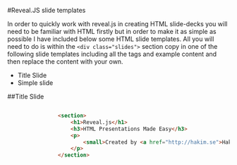 #Reveal.JS slide templates

In order to quickly work with reveal.js in creating HTML slide-decks you will need to be familiar with HTML firstly but in order to make it as simple as possible I have included below some HTML slide templates.  All you will need to do is within the `<div class="slides">` section copy in one of the following slide templates including all the tags and example content and then replace the content with your own.

- Title Slide
- Simple slide

##Title Slide

```html

				<section>
					<h1>Reveal.js</h1>
					<h3>HTML Presentations Made Easy</h3>
					<p>
						<small>Created by <a href="http://hakim.se">Hakim El Hattab</a> / <a href="http://twitter.com/hakimel">@hakimel</a></small>
					</p>
				</section>
```
